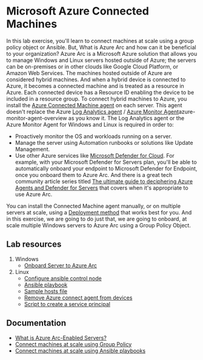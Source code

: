 # Microsoft Azure Connected Machines

In this lab exercise, you'll learn to connect machines at scale using a group policy object or Ansible. But,
What is Azure Arc and how can it be beneficial to your organization? Azure Arc is a Microsoft Azure solution that allows you to manage Windows and Linux servers hosted outside of Azure; the servers can be on-premises or in other clouds like Google Cloud Platform, or Amazon Web Services. The machines hosted outside of Azure are considered hybrid machines. And when a hybrid device is connected to Azure, it becomes a connected machine and is treated as a resource in Azure. Each connected device has a Resource ID enabling the device to be included in a resource group.
To connect hybrid machines to Azure, you install the [Azure Connected Machine agent](https://learn.microsoft.com/en-us/azure/azure-arc/servers/agent-overview) on each server. This agent doesn't replace the Azure [Log Analytics agent](https://learn.microsoft.com/en-us/azure/azure-monitor/agents/log-analytics-agent) / [Azure Monitor Agent](https://learn.microsoft.com/en-us/azure/azure-monitor/agents/)azure-monitor-agent-overview as you know it. The Log Analytics agent or the Azure Monitor Agent for Windows and Linux is required in order to:

- Proactively monitor the OS and workloads running on a server.
- Manage the server using Automation runbooks or solutions like Update Management.
- Use other Azure services like [Microsoft Defender for Cloud](https://learn.microsoft.com/en-us/azure/security-center/security-center-introduction). For example, with your Microsoft Defender for Servers plan, you'll be able to automatically onboard your endpoint to Microsoft Defender for Endpoint, once you onboard them to Azure Arc. And there is a great tech community article series titled [The ultimate guide to deciphering Azure Agents and Defender for Servers](https://techcommunity.microsoft.com/t5/fasttrack-for-azure/the-ultimate-guide-to-deciphering-azure-agents-defender-for/ba-p/4110383) that covers when it's appropriate to use Azure Arc.

You can install the Connected Machine agent manually, or on multiple servers at scale, using a [Deployment method](https://learn.microsoft.com/en-us/azure/azure-arc/servers/deployment-options) that works best for you.
And in this exercise, we are going to do just that, we are going to onboard, at scale multiple Windows servers to Azure Arc using a Group Policy Object.


## Lab resources

1. Windows
    - [Onboard Server to Azure Arc](/AzureArc/Windows/New-AzLabArcServer.ps1)
2. Linux
    - [Configure ansible control node](/AzureArc/Linux/Ansible/config_control_node.sh)
    - [Ansible playbook](/AzureArc/Linux/Ansible/config_azurearc.yml)
    - [Sample hosts file](/AzureArc/Linux/Ansible/hosts)
    - [Remove Azure connect agent from devices](/AzureArc/Linux/Ansible/remove_azurearc.yml)
    - [Script to create a service principal](/AzureArc/Linux/PSScripts/create_service_principal.ps1)

## Documentation

- [What is Azure Arc-Enabled Servers?](https://learn.microsoft.com/en-us/azure/azure-arc/servers/overview)
- [Connect machines at scale using Group Policy](https://learn.microsoft.com/en-us/azure/azure-arc/servers/onboard-group-policy-powershell)
- [Connect machines at scale using Ansible playbooks](https://learn.microsoft.com/en-us/azure/azure-arc/servers/onboard-ansible-playbooks)
